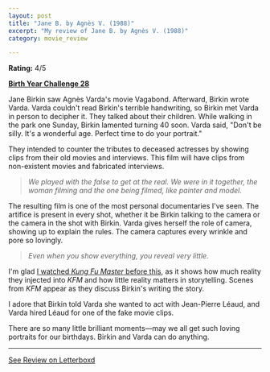 ```yaml
---
layout: post
title: "Jane B. by Agnès V. (1988)"
excerpt: "My review of Jane B. by Agnès V. (1988)"
category: movie_review

---
```


**Rating:** 4/5

<b><a href="https://boxd.it/sWI7Y">Birth Year Challenge 28</a></b>

Jane Birkin saw Agnès Varda's movie Vagabond. Afterward, Birkin wrote Varda. Varda couldn't read Birkin's terrible handwriting, so Birkin met Varda in person to decipher it. They talked about their children. While walking in the park one Sunday, Birkin lamented turning 40 soon. Varda said, "Don't be silly. It's a wonderful age. Perfect time to do your portrait." 

They intended to counter the tributes to deceased actresses by showing clips from their old movies and interviews. This film will have clips from non-existent movies and fabricated interviews.

<blockquote><i>We played with the false to get at the real. We were in it together, the woman filming and the one being filmed, like painter and model.</i></blockquote>

The resulting film is one of the most personal documentaries I've seen. The artifice is present in every shot, whether it be Birkin talking to the camera or the camera in the shot with Birkin. Varda gives herself the role of camera, showing up to explain the rules. The camera captures every wrinkle and pore so lovingly. 

<blockquote><i>Even when you show everything, you reveal very little.</i></blockquote>

I'm glad <a href="https://boxd.it/8KRpPn">I watched <i>Kung Fu Master</i> before this</a>, as it shows how much reality they injected into <i>KFM</i> and how little reality matters in storytelling. Scenes from <i>KFM</i> appear as they discuss Birkin's writing the story.

I adore that Birkin told Varda she wanted to act with Jean-Pierre Léaud, and Varda hired Léaud for one of the fake movie clips. 

There are so many little brilliant moments—may we all get such loving portraits for our birthdays. Birkin and Varda can do anything.

<hr>

[See Review on Letterboxd](https://boxd.it/8STuNn)
